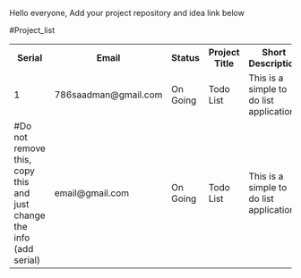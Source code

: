 Hello everyone,
Add your project repository and idea link below

#Project_list
<table>

<tr>
    <th>Serial</th>
    <th>Email</th>
    <th>Status</th>
    <th>Project Title</th>
    <th>Short Description</th>
    <th>Techs</th>
    <th>Repository Link</th>
</tr>

<tr>
    <td>1</td>
    <td>786saadman@gmail.com</td>
    <td>On Going</td>
    <td>Todo List</td>
    <td>This is a simple to do list application</td>
    <td>Javascript,Node JS,MongoDB</td>
    <td>(Todo List)[https://github.com/bakebit-official/todo-list]</td>
</tr>


<tr>
    <td>
    #Do not remove this, copy this and just change the info
    (add serial)
    </td>
    <td>email@gmail.com</td>
    <td>On Going</td>
    <td>Todo List</td>
    <td>This is a simple to do list application</td>
    <td>Javascript,Node JS,MongoDB</td>
    <td>(Todo List)[https://github.com/your-repo-link]</td>
</tr>

</table>

